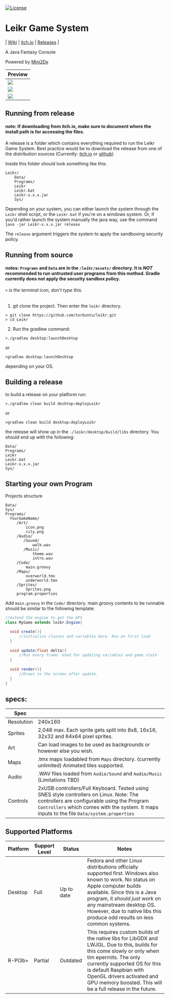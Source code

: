 [![License](https://img.shields.io/badge/License-Apache%202.0-blue.svg)](https://opensource.org/licenses/Apache-2.0)
# Leikr Game System
| [Wiki](https://github.com/torbuntu/leikr/wiki) | [itch.io](https://torbuntu.itch.io/leikr) | [Releases](https://github.com/torbuntu/leikr/releases) |

A Java Fantasy Console

Powered by [Mini2Dx](https://mini2dx.org/)

| Preview |
|----|
| ![](title_menu.gif?raw=true) |
| ![](demo_leikr_0.0.4.gif?raw=true) |
| ![](showcase/redone_gfx.gif?raw=true) |

## Running from release

#### note: If downloading from itch.io, make sure to document where the install path is for accessing the files.

A release is a folder which contains everything required to run the Leikr Game System. Best practice would be to download the release from one of the distribution sources (Currently: [itch.io](https://torbuntu.itch.io/leikr) or [github](https://github.com/torbuntu/leikr/releases))

Inside this folder should look something like this:

```
Leikr/
    Data/
    Programs/
    Leikr
    Leikr.bat
    Leikr-x.x.x.jar
    Sys/    
```

Depending on your system, you can either launch the system through the `Leikr` shell script, or the `Leikr.bat` if you're on a windows system. Or, if you'd rather launch the system manually the java way, use the command `java -jar Leikr-x.x.x.jar release`

The `release` argument triggers the system to apply the sandboxing security policy.


## Running from source 

#### notes: `Programs` and `Data` are in the `/leikr/assets/` directory. It is *NOT* recommended to run untrusted user programs from this method. Gradle currently does not apply the security sandbox policy. 

###### `>` is the terminal icon, don't type this.

1. git clone the project. Then enter the `leikr` directory.

```
> git clone https://github.com/torbuntu/leikr.git
> cd Leikr
```

2. Run the gradlew command: 

`>./gradlew desktop:launchDesktop` 

or 

`>gradlew desktop:launchDesktop` 

depending on your OS.

## Building a release 

to build a release on your platform run: 

`>./gradlew clean build desktop:deployLeikr` 

or 

`>gradlew clean build desktop:deployLeikr`

the release will show up in the `./leikr/desktop/build/libs` directory. You should end up with the following:

```
Data/
Programs/
Leikr
Leikr.bat
Leikr-x.x.x.jar
Sys/
```

## Starting your own Program

Projects structure
```
Data/
Sys/
Programs/
  YourGameName/
     /Art/
         icon.png
         city.png
     /Audio/
        /Sound/
            walk.wav
        /Music/
            theme.wav
            intro.wav
     /Code/ 
         main.groovy
     /Maps/
         overworld.tmx
         underworld.tmx
     /Sprites/
         Sprites.png
     program.properties
```

Add `main.groovy` in the `Code/` directory. 
main.groovy contents to be runnable should be similar to the following template:

```java
//extend the engine to get the API 
class MyGame extends leikr.Engine{

  void create(){
      //initialize classes and variables here. Run on first load
  }
  
  void update(float delta){
      //Run every frame. Used for updating variables and game state
  }
  
  void render(){
      //Draws to the screen after update.
  }
}

```


## specs: 

| Spec |      |
|----|----|
| Resolution | 240x160 |
| Sprites    | 2,048 max. Each sprite gets split into 8x8, 16x16, 32x32 and 64x64 pixel sprites. |
| Art | Can load images to be used as backgrounds or however else you wish. |
| Maps | .tmx maps loadabled from `Maps` directory. (currently unlimited) Animated tiles supported. |
| Audio | .WAV files loaded from `Audio/Sound` and `Audio/Music`  (Limitations TBD) |
| Controls | 2xUSB controllers/Full Keyboard. Tested using SNES style controllers on Linux. Note: The controllers are configurable using the Program `Controllers` which comes with the system. It maps inputs to the file `Data/system.properties` |


## Supported Platforms

| Platform | Support Level | Status | Notes |
|----|----|----|----|
| Desktop | Full | Up to date | Fedora and other Linux distributions officially supported first. Windows also known to work. No status on Apple computer builds available. Since this is a Java program, it *should just work* on any mainstream desktop OS. However, due to native libs this produce odd results on less common systems. |
| R-PI3b+ | Partial | Outdated | This requires custom builds of the native libs for LibGDX and LWJGL. Due to this, builds for this come slowly or only when tim epermits. The only currently supported OS for this is default Raspbian with OpenGL drivers activated and GPU memory boosted. This will be a full release in the future.|
